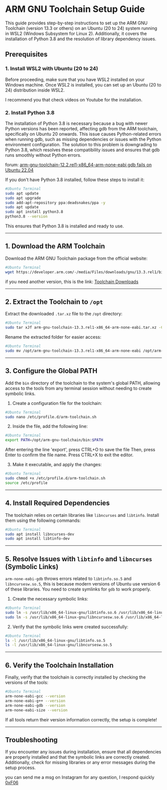 
# ARM GNU Toolchain Setup Guide

This guide provides step-by-step instructions to set up the ARM GNU Toolchain (version 13.3 or others) on an Ubuntu (20 to 24) system running in WSL2 (Windows Subsystem for Linux 2). Additionally, it covers the installation of Python 3.8 and the resolution of library dependency issues.

## Prerequisites

### 1. Install WSL2 with Ubuntu (20 to 24)

Before proceeding, make sure that you have WSL2 installed on your Windows machine. Once WSL2 is installed, you can set up an Ubuntu (20 to 24) distribution inside WSL2.

I recommend you that check videos on Youtube for the installation.

### 2. Install Python 3.8

The installation of Python 3.8 is necessary because a bug with newer Python versions has been reported, affecting gdb from the ARM toolchain, specifically on Ubuntu 20 onwards. This issue causes Python-related errors when running gdb, such as missing dependencies or issues with the Python environment configuration. The solution to this problem is downgrading to Python 3.8, which resolves these compatibility issues and ensures that gdb runs smoothly without Python errors.

forum: [arm-gnu-toolchain-12.2.rel1-x86_64-arm-none-eabi gdb fails on Ubuntu 22.04](https://community.arm.com/support-forums/f/compilers-and-libraries-forum/53996/arm-gnu-toolchain-12-2-rel1-x86_64-arm-none-eabi-gdb-fails-on-ubuntu-22-04/180229#180229)

If you don't have Python 3.8 installed, follow these steps to install it:

```bash
#Ubuntu Terminal
sudo apt update
sudo apt upgrade
sudo add-apt-repository ppa:deadsnakes/ppa -y
sudo apt update
sudo apt install python3.8
python3.8 --version
```

This ensures that Python 3.8 is installed and ready to use.

---

## 1. Download the ARM Toolchain

Download the ARM GNU Toolchain package from the official website:

```bash
#Ubuntu Terminal
wget https://developer.arm.com/-/media/Files/downloads/gnu/13.3.rel1/binrel/arm-gnu-toolchain-13.3.rel1-x86_64-arm-none-eabi.tar.xz
```

if you need another version, this is the link: [Toolchain Downloads](https://developer.arm.com/downloads/-/arm-gnu-toolchain-downloads)

---

## 2. Extract the Toolchain to `/opt`

Extract the downloaded `.tar.xz` file to the `/opt` directory:

```bash
#Ubuntu Terminal
sudo tar xJf arm-gnu-toolchain-13.3.rel1-x86_64-arm-none-eabi.tar.xz -C /opt/
```

Rename the extracted folder for easier access:

```bash
#Ubuntu Terminal
sudo mv /opt/arm-gnu-toolchain-13.3.rel1-x86_64-arm-none-eabi /opt/arm-gnu-toolchain
```

---

## 3. Configure the Global PATH

Add the `bin` directory of the toolchain to the system's global PATH, allowing access to the tools from any terminal session without needing to create symbolic links.

1. Create a configuration file for the toolchain:

```bash
#Ubuntu Terminal
sudo nano /etc/profile.d/arm-toolchain.sh
```

2. Inside the file, add the following line:

```bash
#Ubuntu Terminal
export PATH=/opt/arm-gnu-toolchain/bin:$PATH
```

After entering the line 'export', press CTRL+O to save the file Then, press Enter to confirm the file name. Press CTRL+X to exit the editor.

3. Make it executable, and apply the changes:

```bash
#Ubuntu Terminal
sudo chmod +x /etc/profile.d/arm-toolchain.sh
source /etc/profile
```

---

## 4. Install Required Dependencies

The toolchain relies on certain libraries like `libncurses` and `libtinfo`. Install them using the following commands:

```bash
#Ubuntu Terminal
sudo apt install libncurses-dev
sudo apt install libtinfo-dev
```

---

## 5. Resolve Issues with `libtinfo` and `libncurses` (Symbolic Links)

`arm-none-eabi-gdb` throws errors related to `libtinfo.so.5` and `libncursesw.so.5`, this is because modern versions of Ubuntu use version 6 of these libraries. You need to create symlinks for `gdb` to work properly.

1. Create the necessary symbolic links:

```bash
#Ubuntu Terminal
sudo ln -s /usr/lib/x86_64-linux-gnu/libtinfo.so.6 /usr/lib/x86_64-linux-gnu/libtinfo.so.5
sudo ln -s /usr/lib/x86_64-linux-gnu/libncursesw.so.6 /usr/lib/x86_64-linux-gnu/libncursesw.so.5
```

2. Verify that the symbolic links were created successfully:

```bash
#Ubuntu Terminal
ls -l /usr/lib/x86_64-linux-gnu/libtinfo.so.5
ls -l /usr/lib/x86_64-linux-gnu/libncursesw.so.5
```

---

## 6. Verify the Toolchain Installation

Finally, verify that the toolchain is correctly installed by checking the versions of the tools:

```bash
#Ubuntu Terminal
arm-none-eabi-gcc --version
arm-none-eabi-g++ --version
arm-none-eabi-gdb --version
arm-none-eabi-size --version
```

If all tools return their version information correctly, the setup is complete!

---

## Troubleshooting

If you encounter any issues during installation, ensure that all dependencies are properly installed and that the symbolic links are correctly created. Additionally, check for missing libraries or any error messages during the setup process.

you can send me a msg on Instagram for any question, I respond quickly [0xF06](https://www.instagram.com/0xf06/)
